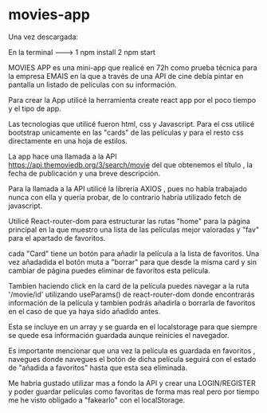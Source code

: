 # movies-app

Una vez descargada:

En la terminal --->
1 npm install
2 npm start

MOVIES APP es una mini-app que realicé en 72h como prueba técnica para la empresa EMAIS en la que a través de una API de cine debía pintar en pantalla un listado de películas con su información.

Para crear la App utilicé la herramienta create react app por el poco tiempo y el tipo de app.

Las tecnologias que utilicé fueron html, css y Javascript.
Para el css utilicé bootstrap unicamente en las "cards" de las películas y para el resto css directamente en una hoja de estilos.

La app hace una llamada a la API https://api.themoviedb.org/3/search/movie del que obtenemos el título , la fecha de publicación y una breve descripción.

Para la llamada a la API utilicé la libreria AXIOS , pues no había trabajado nunca con ella y quería probar, de lo contrario habría utilizado fetch de javascript.

Utilicé React-router-dom para estructurar las rutas "home" para la página principal en la que muestro una lista de las películas mejor valoradas y "fav" para el apartado de favoritos.

cada "Card" tiene un botón para añadir la película a la lista de favoritos.
Una vez añadadida el botón muta a "borrar" para que desde la misma card y sin cambiar de página puedes eliminar de favoritos esta película.

Tambien haciendo click en la card de la película puedes navegar a la ruta '/movie/id' utilizando useParams() de react-router-dom donde encontrarás información de la película y tambien podrás añadirla o borrarla de favoritos en el caso de que ya haya sido añadido antes.

Esta se incluye en un array y se guarda en el localstorage para que siempre se quede esa información guardada aunque reinicies el navegador.

Es importante mencionar que una vez la película es guardada en favoritos , navegues donde navegues el botón de dicha película seguirá con el estado de "añadida a favoritos" hasta que esta sea eliminada.

Me habria gustado utilizar mas a fondo la API y crear una LOGIN/REGISTER y poder guardar películas como favoritas de forma mas real pero por tiempo me he visto obligado a "fakearlo" con el localStorage.
